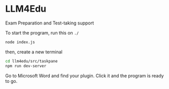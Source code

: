 # LLM4Edu
Exam Preparation and Test-taking support

To start the program, run this on `./`

```bash
node index.js
```

then, create a new terminal

```bash
cd llm4edu/src/taskpane
npm run dev-server
```

Go to Microsoft Word and find your plugin. Click it and the program is ready to go.


